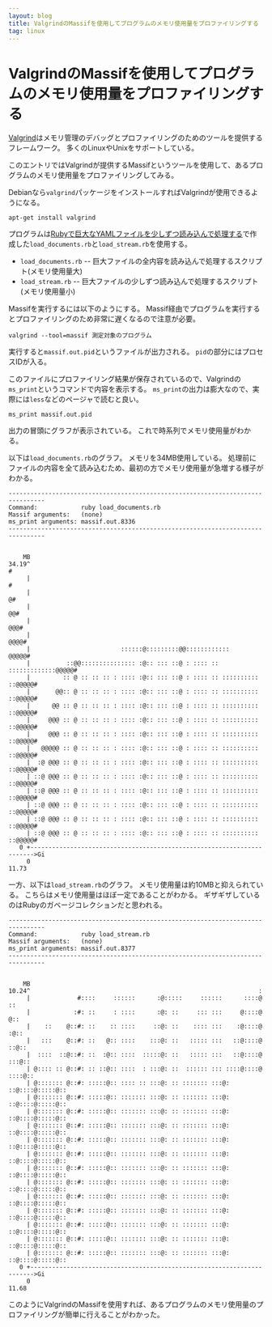 ```yaml
---
layout: blog
title: ValgrindのMassifを使用してプログラムのメモリ使用量をプロファイリングする
tag: linux
---
```


# ValgrindのMassifを使用してプログラムのメモリ使用量をプロファイリングする

[Valgrind](http://valgrind.org/)はメモリ管理のデバッグとプロファイリングのためのツールを提供するフレームワーク。
多くのLinuxやUnixをサポートしている。

このエントリではValgrindが提供するMassifというツールを使用して、あるプログラムのメモリ使用量をプロファイリングしてみる。

Debianなら`valgrind`パッケージをインストールすればValgrindが使用できるようになる。

~~~~
apt-get install valgrind
~~~~

プログラムは[Rubyで巨大なYAMLファイルを少しずつ読み込んで処理する](http://www.xmisao.com/2014/09/28/ruby-read-fuge-yaml-documents.html)で作成した`load_documents.rb`と`load_stream.rb`を使用する。

- `load_documents.rb` -- 巨大ファイルの全内容を読み込んで処理するスクリプト(メモリ使用量大)
- `load_stream.rb` -- 巨大ファイルの少しずつ読み込んで処理するスクリプト(メモリ使用量小)

Massifを実行するには以下のようにする。
Massif経由でプログラムを実行するとプロファイリングのため非常に遅くなるので注意が必要。

~~~~
valgrind --tool=massif 測定対象のプログラム
~~~~

実行すると`massif.out.pid`というファイルが出力される。
`pid`の部分にはプロセスIDが入る。

このファイルにプロファイリング結果が保存されているので、Valgrindの`ms_print`というコマンドで内容を表示する。
`ms_print`の出力は膨大なので、実際には`less`などのページャで読むと良い。

~~~~
ms_print massif.out.pid
~~~~

出力の冒頭にグラフが表示されている。
これで時系列でメモリ使用量がわかる。

以下は`load_documents.rb`のグラフ。
メモリを34MB使用している。
処理前にファイルの内容を全て読み込むため、最初の方でメモリ使用量が急増する様子がわかる。

~~~~
--------------------------------------------------------------------------------
Command:            ruby load_documents.rb
Massif arguments:   (none)
ms_print arguments: massif.out.8336
--------------------------------------------------------------------------------


    MB
34.19^                                                                       #
     |                                                                       #
     |                                                                      @#
     |                                                                     @@#
     |                                                                    @@@#
     |                                                                   @@@@#
     |                         ::::::@:::::::::@@::::::::::::           @@@@@#
     |          ::@@::::::::::::::: :@:: ::: ::@ : :::: :: :::::::::::::@@@@@#
     |         :: @ :: :: :: : :::: :@:: ::: ::@ : :::: :: :::::::::: ::@@@@@#
     |       @@:: @ :: :: :: : :::: :@:: ::: ::@ : :::: :: :::::::::: ::@@@@@#
     |      @@ :: @ :: :: :: : :::: :@:: ::: ::@ : :::: :: :::::::::: ::@@@@@#
     |     @@@ :: @ :: :: :: : :::: :@:: ::: ::@ : :::: :: :::::::::: ::@@@@@#
     |     @@@ :: @ :: :: :: : :::: :@:: ::: ::@ : :::: :: :::::::::: ::@@@@@#
     |   @@@@@ :: @ :: :: :: : :::: :@:: ::: ::@ : :::: :: :::::::::: ::@@@@@#
     |  :@ @@@ :: @ :: :: :: : :::: :@:: ::: ::@ : :::: :: :::::::::: ::@@@@@#
     | ::@ @@@ :: @ :: :: :: : :::: :@:: ::: ::@ : :::: :: :::::::::: ::@@@@@#
     | ::@ @@@ :: @ :: :: :: : :::: :@:: ::: ::@ : :::: :: :::::::::: ::@@@@@#
     | ::@ @@@ :: @ :: :: :: : :::: :@:: ::: ::@ : :::: :: :::::::::: ::@@@@@#
     | ::@ @@@ :: @ :: :: :: : :::: :@:: ::: ::@ : :::: :: :::::::::: ::@@@@@#
     | ::@ @@@ :: @ :: :: :: : :::: :@:: ::: ::@ : :::: :: :::::::::: ::@@@@@#
   0 +----------------------------------------------------------------------->Gi
     0                                                                   11.73
~~~~

一方、以下は`load_stream.rb`のグラフ。
メモリ使用量は約10MBと抑えられている。
こちらはメモリ使用量はほぼ一定であることがわかる。
ギザギザしているのはRubyのガベージコレクションだと思われる。

~~~~
--------------------------------------------------------------------------------
Command:            ruby load_stream.rb
Massif arguments:   (none)
ms_print arguments: massif.out.8377
--------------------------------------------------------------------------------


    MB
10.24^                                                               :        
     |             #::::     ::::::      :@:::::     ::::::      ::::@      ::
     |            :#: ::     : ::::      :@: ::     ::: :::     @::::@     @::
     |    ::    @::#: ::    :: ::::     ::@: ::    :::: :::    :@::::@    :@::
     |   :::    @::#: ::   @:: ::::    :::@: ::   ::::: :::   ::@::::@   ::@::
     |  ::::  ::@::#: ::  :@:: ::::  :::::@: ::   ::::: :::   ::@::::@  :::@::
     | @:::: :: @::#: :: ::@:: ::::  : :::@: ::  :::::: ::: ::::@::::@ ::::@::
     | @::::::: @::#: :::::@:: :::: :: :::@: :: ::::::: :::@: ::@::::@:::::@::
     | @::::::: @::#: :::::@:: ::::::: :::@: :: ::::::: :::@: ::@::::@:::::@::
     | @::::::: @::#: :::::@:: ::::::: :::@: :: ::::::: :::@: ::@::::@:::::@::
     | @::::::: @::#: :::::@:: ::::::: :::@: :: ::::::: :::@: ::@::::@:::::@::
     | @::::::: @::#: :::::@:: ::::::: :::@: :: ::::::: :::@: ::@::::@:::::@::
     | @::::::: @::#: :::::@:: ::::::: :::@: :: ::::::: :::@: ::@::::@:::::@::
     | @::::::: @::#: :::::@:: ::::::: :::@: :: ::::::: :::@: ::@::::@:::::@::
     | @::::::: @::#: :::::@:: ::::::: :::@: :: ::::::: :::@: ::@::::@:::::@::
     | @::::::: @::#: :::::@:: ::::::: :::@: :: ::::::: :::@: ::@::::@:::::@::
     | @::::::: @::#: :::::@:: ::::::: :::@: :: ::::::: :::@: ::@::::@:::::@::
     | @::::::: @::#: :::::@:: ::::::: :::@: :: ::::::: :::@: ::@::::@:::::@::
     | @::::::: @::#: :::::@:: ::::::: :::@: :: ::::::: :::@: ::@::::@:::::@::
     | @::::::: @::#: :::::@:: ::::::: :::@: :: ::::::: :::@: ::@::::@:::::@::
   0 +----------------------------------------------------------------------->Gi
     0                                                                   11.68
~~~~

このようにValgrindのMassifを使用すれば、あるプログラムのメモリ使用量のプロファイリングが簡単に行えることがわかった。
